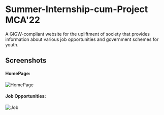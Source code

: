 # Summer-Internship-cum-Project MCA'22

A GIGW-compliant website for the upliftment of society that provides information about various job opportunities and government schemes for youth.

## Screenshots
#### HomePage:
![HomePage](https://user-images.githubusercontent.com/42106958/176698228-d8f9885d-36be-4eef-86cf-ac83d7df0263.png)

#### Job Opportunities:
![Job](https://user-images.githubusercontent.com/42106958/176699398-6c876410-3095-40e9-9eae-39fc9f115862.png)







